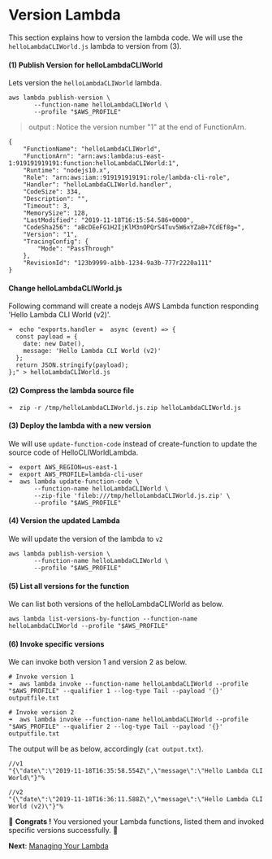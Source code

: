 # Version Lambda

This section explains how to version the lambda code. We will use the `helloLambdaCLIWorld.js` lambda to version from (3).

#### (1) Publish Version for helloLambdaCLIWorld
Lets version the `helloLambdaCLIWorld` lambda.

```
aws lambda publish-version \
       --function-name helloLambdaCLIWorld \
       --profile "$AWS_PROFILE"
```  
> output : Notice the version number "1" at the end of FunctionArn.
 
```
{
    "FunctionName": "helloLambdaCLIWorld",
    "FunctionArn": "arn:aws:lambda:us-east-1:919191919191:function:helloLambdaCLIWorld:1",
    "Runtime": "nodejs10.x",
    "Role": "arn:aws:iam::919191919191:role/lambda-cli-role",
    "Handler": "helloLambdaCLIWorld.handler",
    "CodeSize": 334,
    "Description": "",
    "Timeout": 3,
    "MemorySize": 128,
    "LastModified": "2019-11-18T16:15:54.586+0000",
    "CodeSha256": "aBcDEeFG1H2IjKlM3nOPQrS4Tuv5W6xYZaB+7CdEf8g=",
    "Version": "1",
    "TracingConfig": {
        "Mode": "PassThrough"
    },
    "RevisionId": "123b9999-a1bb-1234-9a3b-777r2220a111"
}
```

#### Change helloLambdaCLIWorld.js
Following command will create a nodejs AWS Lambda function responding 'Hello Lambda CLI World (v2)'.

```
➜  echo "exports.handler =  async (event) => {
  const payload = {
    date: new Date(),
    message: 'Hello Lambda CLI World (v2)'
  };
  return JSON.stringify(payload);
};" > helloLambdaCLIWorld.js
```

#### (2) Compress the lambda source file 
```
➜  zip -r /tmp/helloLambdaCLIWorld.js.zip helloLambdaCLIWorld.js
```

#### (3) Deploy the lambda with a new version
We will use `update-function-code` instead of create-function to update the source code of HelloCLIWorldLambda.

```
➜  export AWS_REGION=us-east-1
➜  export AWS_PROFILE=lambda-cli-user
➜  aws lambda update-function-code \
       --function-name helloLambdaCLIWorld \
       --zip-file 'fileb:///tmp/helloLambdaCLIWorld.js.zip' \
       --profile "$AWS_PROFILE"
``` 

#### (4) Version the updated Lambda
We will update the version of the lambda to `v2`

```
aws lambda publish-version \
       --function-name helloLambdaCLIWorld \
       --profile "$AWS_PROFILE"
``` 

#### (5) List all versions for the function
We can list both versions of the helloLambdaCLIWorld as below.

```
aws lambda list-versions-by-function --function-name helloLambdaCLIWorld --profile "$AWS_PROFILE"
```

#### (6) Invoke specific versions

We can invoke both version 1 and version 2 as below.

```
# Invoke version 1
➜  aws lambda invoke --function-name helloLambdaCLIWorld --profile "$AWS_PROFILE" --qualifier 1 --log-type Tail --payload '{}' outputfile.txt

# Invoke version 2
➜  aws lambda invoke --function-name helloLambdaCLIWorld --profile "$AWS_PROFILE" --qualifier 2 --log-type Tail --payload '{}' outputfile.txt

```

The output will be as below, accordingly (`cat output.txt`).

```
//v1
"{\"date\":\"2019-11-18T16:35:58.554Z\",\"message\":\"Hello Lambda CLI World\"}"%

//v2
"{\"date\":\"2019-11-18T16:36:11.588Z\",\"message\":\"Hello Lambda CLI World (v2)\"}"%

``` 

🏁 **Congrats !** You versioned your Lambda functions, listed them and invoked specific versions successfully. 🏁

**Next**: [Managing Your Lambda](08-managing-lambda.md)